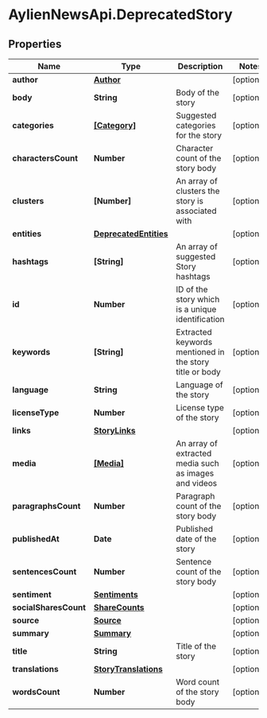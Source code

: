 # AylienNewsApi.DeprecatedStory

## Properties

Name | Type | Description | Notes
------------ | ------------- | ------------- | -------------
**author** | [**Author**](Author.md) |  | [optional] 
**body** | **String** | Body of the story | [optional] 
**categories** | [**[Category]**](Category.md) | Suggested categories for the story | [optional] 
**charactersCount** | **Number** | Character count of the story body | [optional] 
**clusters** | **[Number]** | An array of clusters the story is associated with | [optional] 
**entities** | [**DeprecatedEntities**](DeprecatedEntities.md) |  | [optional] 
**hashtags** | **[String]** | An array of suggested Story hashtags | [optional] 
**id** | **Number** | ID of the story which is a unique identification | [optional] 
**keywords** | **[String]** | Extracted keywords mentioned in the story title or body | [optional] 
**language** | **String** | Language of the story | [optional] 
**licenseType** | **Number** | License type of the story | [optional] 
**links** | [**StoryLinks**](StoryLinks.md) |  | [optional] 
**media** | [**[Media]**](Media.md) | An array of extracted media such as images and videos | [optional] 
**paragraphsCount** | **Number** | Paragraph count of the story body | [optional] 
**publishedAt** | **Date** | Published date of the story | [optional] 
**sentencesCount** | **Number** | Sentence count of the story body | [optional] 
**sentiment** | [**Sentiments**](Sentiments.md) |  | [optional] 
**socialSharesCount** | [**ShareCounts**](ShareCounts.md) |  | [optional] 
**source** | [**Source**](Source.md) |  | [optional] 
**summary** | [**Summary**](Summary.md) |  | [optional] 
**title** | **String** | Title of the story | [optional] 
**translations** | [**StoryTranslations**](StoryTranslations.md) |  | [optional] 
**wordsCount** | **Number** | Word count of the story body | [optional] 


